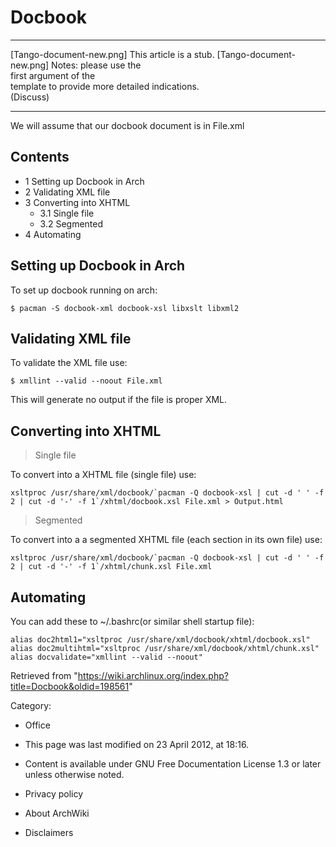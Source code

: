 Docbook
=======

  ------------------------ ------------------------ ------------------------
  [Tango-document-new.png] This article is a stub.  [Tango-document-new.png]
                           Notes: please use the    
                           first argument of the    
                           template to provide more 
                           detailed indications.    
                           (Discuss)                
  ------------------------ ------------------------ ------------------------

We will assume that our docbook document is in File.xml

Contents
--------

-   1 Setting up Docbook in Arch
-   2 Validating XML file
-   3 Converting into XHTML
    -   3.1 Single file
    -   3.2 Segmented
-   4 Automating

Setting up Docbook in Arch
--------------------------

To set up docbook running on arch:

    $ pacman -S docbook-xml docbook-xsl libxslt libxml2

Validating XML file
-------------------

To validate the XML file use:

    $ xmllint --valid --noout File.xml

This will generate no output if the file is proper XML.

Converting into XHTML
---------------------

> Single file

To convert into a XHTML file (single file) use:

    xsltproc /usr/share/xml/docbook/`pacman -Q docbook-xsl | cut -d ' ' -f 2 | cut -d '-' -f 1`/xhtml/docbook.xsl File.xml > Output.html

> Segmented

To convert into a a segmented XHTML file (each section in its own file)
use:

    xsltproc /usr/share/xml/docbook/`pacman -Q docbook-xsl | cut -d ' ' -f 2 | cut -d '-' -f 1`/xhtml/chunk.xsl File.xml

Automating
----------

You can add these to ~/.bashrc(or similar shell startup file):

    alias doc2html1="xsltproc /usr/share/xml/docbook/xhtml/docbook.xsl"
    alias doc2multihtml="xsltproc /usr/share/xml/docbook/xhtml/chunk.xsl"
    alias docvalidate="xmllint --valid --noout"

Retrieved from
"https://wiki.archlinux.org/index.php?title=Docbook&oldid=198561"

Category:

-   Office

-   This page was last modified on 23 April 2012, at 18:16.
-   Content is available under GNU Free Documentation License 1.3 or
    later unless otherwise noted.
-   Privacy policy
-   About ArchWiki
-   Disclaimers
